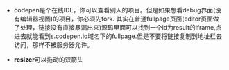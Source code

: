 + codepen是个在线IDE，你可以查看别人的项目。但是如果想看debug界面(没有编辑器视图)的项目，你必须先fork.
其实在普通fullpage页面(editor页面做了处理，链接没有直接暴漏出来)源码里面可以找到一个id为result的iframe,点进去就能看到s.codepen.io域名下的fullpage.但是不要将链接复制到地址栏去访问，那样不被服务器允许。

+ **resizer**可以拖动的双箭头













